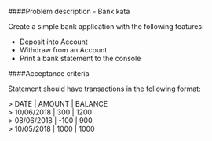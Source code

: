 ####Problem description - Bank kata

Create a simple bank application with the following features:

- Deposit into Account
- Withdraw from an Account
- Print a bank statement to the console

####Acceptance criteria

Statement should have transactions in the following format:

\> DATE | AMOUNT | BALANCE  
\> 10/06/2018 | 300 | 1200  
\> 08/06/2018 | -100 | 900  
\> 10/05/2018 | 1000 | 1000  